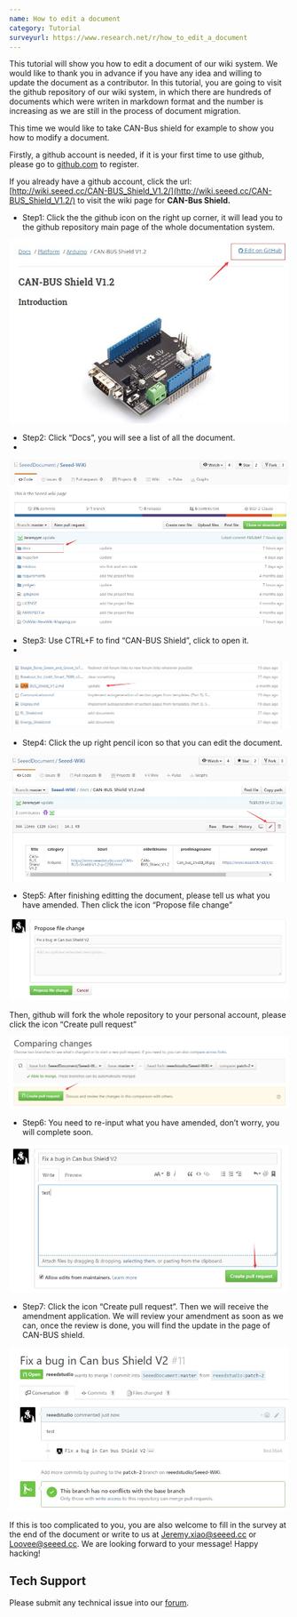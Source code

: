 ```yaml
---
name: How to edit a document
category: Tutorial
surveyurl: https://www.research.net/r/how_to_edit_a_document
---
```

This tutorial will show you how to edit a document of our wiki system. We would like to thank you in advance if you have any idea and willing to update the document as a contributor. In this tutorial, you are going to visit the github repository of our wiki system, in which there are hundreds of documents which were writen in markdown format and the number is increasing as we are still in the process of document migration.

This time we would like to take CAN-Bus shield for example to show you how to modify a document.

Firstly, a github account is needed, if it is your first time to use github, please go to [github.com](https://github.com/) to register.

If you already have a github account, click the url: [http://wiki.seeed.cc/CAN-BUS_Shield_V1.2/](http://wiki.seeed.cc/CAN-BUS_Shield_V1.2/)   to visit the wiki page for **CAN-Bus Shield.**

- Step1: Click the the github icon on the right up corner, it will lead you to the github repository main page of the whole documentation system.

![](https://github.com/SeeedDocument/How_To_Edit_A_Document/raw/master/img/Press%20the%20Edit%20on%20Github%20icon.jpg)

- Step2: Click “Docs”, you will see a list of all the document.
-
![](https://github.com/SeeedDocument/How_To_Edit_A_Document/raw/master/img/Seeed%20Docuemtn%20github%20main%20page.jpg)

- Step3: Use CTRL+F to find “CAN-BUS Shield”, click to open it.
-
![](https://github.com/SeeedDocument/How_To_Edit_A_Document/raw/master/img/Find%20the%20document%20in%20docs.jpg)

- Step4: Click the up right pencil icon so that you can edit the document.

![](https://github.com/SeeedDocument/How_To_Edit_A_Document/raw/master/img/Click%20the%20penceil%20icon%20to%20edit%20document.jpg)

- Step5: After finishing editting the document, please tell us what you have amended. Then click the icon “Propose file change”

![](https://github.com/SeeedDocument/How_To_Edit_A_Document/raw/master/img/tell%20us%20what%20you%20have%20changed.jpg)

Then, github will fork the whole repository to your personal account, please click the icon “Create pull request”

![](https://github.com/SeeedDocument/How_To_Edit_A_Document/raw/master/img/Create%20pull%20request.jpg)

- Step6: You need to re-input what you have amended, don’t worry, you will complete soon.

![](https://github.com/SeeedDocument/How_To_Edit_A_Document/raw/master/img/Create%20pull%20request%20again.jpg)

- Step7: Click the icon “Create pull request”. Then we will receive the amendment application. We will review your amendment as soon as we can, once the review is done, you will find the update in the page of CAN-BUS shield.

![](https://github.com/SeeedDocument/How_To_Edit_A_Document/raw/master/img/wait%20for%20us%20reviewing.jpg)

If this is too complicated to you, you are also welcome to fill in the survey at the end of the document or write to us at Jeremy.xiao@seeed.cc or Loovee@seeed.cc. We are looking forward to your message! Happy hacking!

## Tech Support
Please submit any technical issue into our [forum](http://forum.seeedstudio.com/). 
